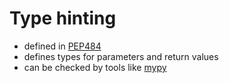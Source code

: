 # Type hinting

* defined in [PEP484](https://www.python.org/dev/peps/pep-0484/)
* defines types for parameters and return values
* can be checked by tools like [mypy](http://mypy-lang.org/)
